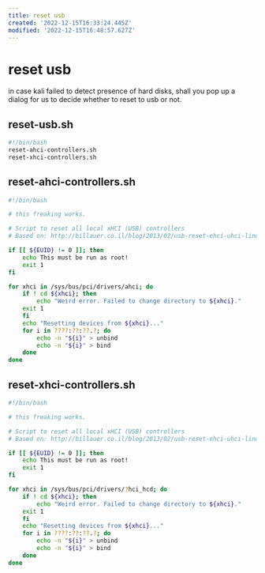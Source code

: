 ```yaml
---
title: reset usb
created: '2022-12-15T16:33:24.445Z'
modified: '2022-12-15T16:48:57.627Z'
---
```


# reset usb

in case kali failed to detect presence of hard disks, shall you pop up a dialog for us to decide whether to reset to usb or not.

## reset-usb.sh

```bash
#!/bin/bash
reset-ahci-controllers.sh
reset-xhci-controllers.sh
```

## reset-ahci-controllers.sh

```bash
#!/bin/bash

# this freaking works.

# Script to reset all local xHCI (USB) controllers
# Based on: http://billauer.co.il/blog/2013/02/usb-reset-ehci-uhci-linux/

if [[ ${EUID} != 0 ]]; then
	echo This must be run as root!
	exit 1
fi

for xhci in /sys/bus/pci/drivers/ahci; do
	if ! cd ${xhci}; then
		echo "Weird error. Failed to change directory to ${xhci}."
	exit 1
	fi
	echo "Resetting devices from ${xhci}..."
	for i in ????:??:??.?; do
		echo -n "${i}" > unbind
		echo -n "${i}" > bind
	done
done

```

## reset-xhci-controllers.sh

```bash
#!/bin/bash

# this freaking works.

# Script to reset all local xHCI (USB) controllers
# Based on: http://billauer.co.il/blog/2013/02/usb-reset-ehci-uhci-linux/

if [[ ${EUID} != 0 ]]; then
	echo This must be run as root!
	exit 1
fi

for xhci in /sys/bus/pci/drivers/?hci_hcd; do
	if ! cd ${xhci}; then
		echo "Weird error. Failed to change directory to ${xhci}."
	exit 1
	fi
	echo "Resetting devices from ${xhci}..."
	for i in ????:??:??.?; do
		echo -n "${i}" > unbind
		echo -n "${i}" > bind
	done
done

```
